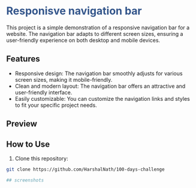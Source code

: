 # <span style="color:#34568b;">Responisve navigation bar</span>

This project is a simple demonstration of a responsive navigation bar for a website. The navigation bar adapts to different screen sizes, ensuring a user-friendly experience on both desktop and mobile devices.

## Features

- Responsive design: The navigation bar smoothly adjusts for various screen sizes, making it mobile-friendly.
- Clean and modern layout: The navigation bar offers an attractive and user-friendly interface.
- Easily customizable: You can customize the navigation links and styles to fit your specific project needs.

## Preview



## How to Use

1. Clone this repository:

```bash
git clone https://github.com/HarshalNath/100-days-challenge

## screenshots
